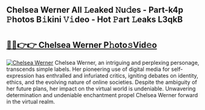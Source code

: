 ## Chelsea Werner All 𝙻eaked 𝙽u𝚍es - Part-k4p 𝙿hotos B𝚒kini 𝚅𝚒deo - Hot 𝙿art 𝙻eaks L3qkB

# <h2><a href="http://ld396p.urlbe.top/?page=Chelsea+Werner">🔗🔗👉👉 Chelsea Werner P𝚑oto𝚜Vid𝚎o</a></h2>

[![Chelsea Werner](https://i.imgur.com/eBuTRDB.gif)](http://ld396p.urlbe.top/?page=Chelsea+Werner)
Chelsea Werner, an intriguing and perplexing personage, transcends simple labels. Her pioneering use of digital media for self-expression has enthralled and infuriated critics, igniting debates on identity, ethics, and the evolving nature of online societies. Despite the ambiguity of her future plans, her impact on the virtual world is undeniable. Unwavering determination and undeniable enchantment propel Chelsea Werner forward in the virtual realm.
